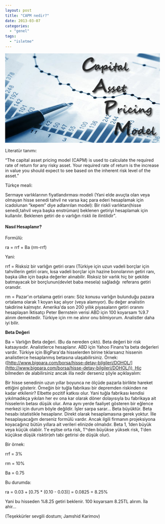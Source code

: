 ```yaml
---
layout: post
title: "CAPM nedir?"
date: 2013-03-07
categories: 
  - "genel"
tags: 
  - "isletme"
---
```


[![](/images/89c24-capm-model.png)](https://suatatan.wordpress.com/wp-content/uploads/2013/03/89c24-capm-model.png)

  

  

Literatür tanımı:

“The capital asset pricing model (CAPM) is used to calculate the required rate of return for any risky asset. Your required rate of return is the increase in value you should expect to see based on the inherent risk level of the asset.”

  

Türkçe meali:

Sermaye varlıklarının fiyatlandırması modeli (Yani elde avuçta olan veya olmayan hisse senedi tahvil ne varsa kaç para ederi hesaplamak için icadolunan “kepem” diye adlanrılan model): Bir riskli varlıktan(hisse senedi,tahvil veya başka enstrüman) beklenen getiriyi hesaplamak için kullanılır. Beklenen getiri de o varlığın riskli ile ilintilidir".

  

#### Nasıl Hesaplanır?

Formülü:

  

ra = rrf + Ba (rm-rrf)

  

Yani:

  

rrf = Risksiz bir varlığın getiri oranı (Türkiye için uzun vadeli borçlar için tahvillerin getiri oranı, kısa vadeli borçlar için hazine bonolarının getiri ranı, başka ülke için başka değerler alınabilir. Risksiz bir varlık hiç bir şekilde batmayacak bir borçlunun(devlet baba mesela) sağladığı  referans getiri oranıdır.

  

rm = Pazar'ın ortalama getiri oranı: Söz konusu varlığın bulunduğu pazara ortalama olarak 1 koyan kaç alıyor (veya alamıyor). Bu değer analistin takdirine kalmıştır. Amerika'da son 200 yıllık piyasaların getiri oranını hesaplayan İktisatçı Peter Bernstein verisi ABD için 100 koyarsam %9.7 alırım demektedir. Türkiye için rm ne alınır onu bilmiyorum. Analistler daha iyi bilir.

  

**Beta Değeri**

Ba = Varlığın Beta değeri. (Bu da nereden çıktı). Beta değeri bir risk katsayısıdır. Analistlerce hesaplanır. ABD için Yahoo Finans'ta beta değerleri vardır. Türkiye için BigPara'da hisselerden birine tıklarsanız hissenin analistlerce hesaplanmış betasına ulaşabilirsiniz. Örnek: ([http://www.bigpara.com/borsa/hisse-detay-bilgileri/DOHOL/](http://www.bigpara.com/borsa/hisse-detay-bilgileri/DOHOL/))  Hiç bilmeden de alabilirsiniz ancak illa nedir derseniz şöyle açıklayalım:

  

Bir hisse senedinin uzun yıllar boyunca ne ölçüde pazarla birlikte hareket ettiğini gösterir. Örneğin bir tuğla fabrikası bir depremden riskinden ne kadar etkilenir? Elbette pozitif katkısı olur. Yani tuğla fabrikası kendisi yıkılmadıkça yıkılan her ev ona kar olarak döner dolayısıyla bu fabrikaya ait hisselerin betası düşük olur. Ama aynı yerde faaliyet gösteren bir eğlence merkezi için durum böyle değildir. İşler sarpa sarar… Beta büyüktür. Beta hesabı istatistikle hesaplanır. Direkt olarak hesaplamasına gerek yoktur. İlle hesaplayacağım derseniz formülü vardır. Ancak ilgili firmanın projeksiyona koyacağınız bütün yıllara ait verileri elinizde olmalıdır. Beta 1, 1den büyük veya küçük olabiir. 1'e eşitse orta risk, 1’^den büyükse yüksek risk, 1'den küçükse düşük risktir(eh tabi getirisi de düşük olur).

  

  

Bir örnek:

rrf = 3%

rm = 10% 

Ba = 0.75 

  

Bu durumda:

ra = 0.03 + \[0.75 \* (0.10 - 0.03)\] = 0.0825 = 8.25%

  

Yani bu hisseden %8.25 getiri beklenir. 100 koyarsam 8.25TL alırım. İla ahir…

  

(Teşekkürler sevgili dostum; Jamshid Karimov)
